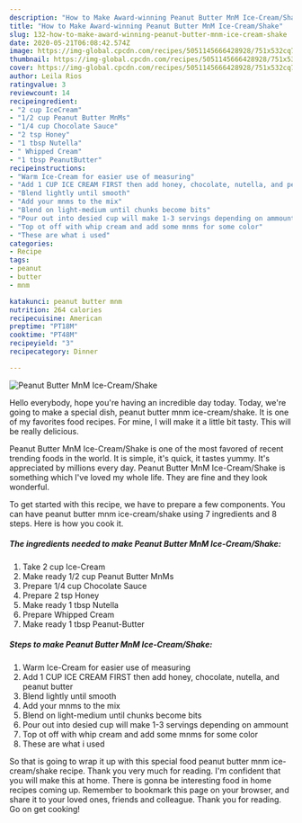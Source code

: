 ```yaml
---
description: "How to Make Award-winning Peanut Butter MnM Ice-Cream/Shake"
title: "How to Make Award-winning Peanut Butter MnM Ice-Cream/Shake"
slug: 132-how-to-make-award-winning-peanut-butter-mnm-ice-cream-shake
date: 2020-05-21T06:08:42.574Z
image: https://img-global.cpcdn.com/recipes/5051145666428928/751x532cq70/peanut-butter-mnm-ice-creamshake-recipe-main-photo.jpg
thumbnail: https://img-global.cpcdn.com/recipes/5051145666428928/751x532cq70/peanut-butter-mnm-ice-creamshake-recipe-main-photo.jpg
cover: https://img-global.cpcdn.com/recipes/5051145666428928/751x532cq70/peanut-butter-mnm-ice-creamshake-recipe-main-photo.jpg
author: Leila Rios
ratingvalue: 3
reviewcount: 14
recipeingredient:
- "2 cup IceCream"
- "1/2 cup Peanut Butter MnMs"
- "1/4 cup Chocolate Sauce"
- "2 tsp Honey"
- "1 tbsp Nutella"
- " Whipped Cream"
- "1 tbsp PeanutButter"
recipeinstructions:
- "Warm Ice-Cream for easier use of measuring"
- "Add 1 CUP ICE CREAM FIRST then add honey, chocolate, nutella, and peanut butter"
- "Blend lightly until smooth"
- "Add your mnms to the mix"
- "Blend on light-medium until chunks become bits"
- "Pour out into desied cup will make 1-3 servings depending on ammount"
- "Top ot off with whip cream and add some mnms for some color"
- "These are what i used"
categories:
- Recipe
tags:
- peanut
- butter
- mnm

katakunci: peanut butter mnm 
nutrition: 264 calories
recipecuisine: American
preptime: "PT18M"
cooktime: "PT48M"
recipeyield: "3"
recipecategory: Dinner

---
```



![Peanut Butter MnM Ice-Cream/Shake](https://img-global.cpcdn.com/recipes/5051145666428928/751x532cq70/peanut-butter-mnm-ice-creamshake-recipe-main-photo.jpg)

Hello everybody, hope you're having an incredible day today. Today, we're going to make a special dish, peanut butter mnm ice-cream/shake. It is one of my favorites food recipes. For mine, I will make it a little bit tasty. This will be really delicious.



Peanut Butter MnM Ice-Cream/Shake is one of the most favored of recent trending foods in the world. It is simple, it's quick, it tastes yummy. It's appreciated by millions every day. Peanut Butter MnM Ice-Cream/Shake is something which I've loved my whole life. They are fine and they look wonderful.


To get started with this recipe, we have to prepare a few components. You can have peanut butter mnm ice-cream/shake using 7 ingredients and 8 steps. Here is how you cook it.

##### The ingredients needed to make Peanut Butter MnM Ice-Cream/Shake:

1. Take 2 cup Ice-Cream
1. Make ready 1/2 cup Peanut Butter MnMs
1. Prepare 1/4 cup Chocolate Sauce
1. Prepare 2 tsp Honey
1. Make ready 1 tbsp Nutella
1. Prepare  Whipped Cream
1. Make ready 1 tbsp Peanut-Butter




##### Steps to make Peanut Butter MnM Ice-Cream/Shake:

1. Warm Ice-Cream for easier use of measuring
1. Add 1 CUP ICE CREAM FIRST then add honey, chocolate, nutella, and peanut butter
1. Blend lightly until smooth
1. Add your mnms to the mix
1. Blend on light-medium until chunks become bits
1. Pour out into desied cup will make 1-3 servings depending on ammount
1. Top ot off with whip cream and add some mnms for some color
1. These are what i used




So that is going to wrap it up with this special food peanut butter mnm ice-cream/shake recipe. Thank you very much for reading. I'm confident that you will make this at home. There is gonna be interesting food in home recipes coming up. Remember to bookmark this page on your browser, and share it to your loved ones, friends and colleague. Thank you for reading. Go on get cooking!
